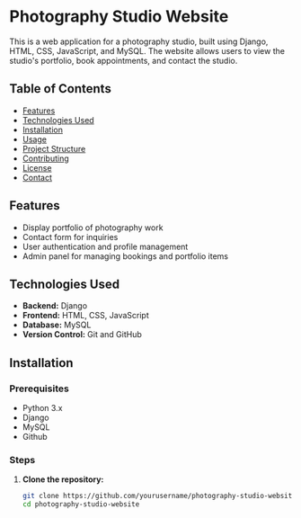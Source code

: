 # Photography Studio Website

This is a web application for a photography studio, built using Django, HTML, CSS, JavaScript, and MySQL. The website allows users to view the studio's portfolio, book appointments, and contact the studio.

## Table of Contents

- [Features](#features)
- [Technologies Used](#technologies-used)
- [Installation](#installation)
- [Usage](#usage)
- [Project Structure](#project-structure)
- [Contributing](#contributing)
- [License](#license)
- [Contact](#contact)

## Features

- Display portfolio of photography work
- Contact form for inquiries
- User authentication and profile management
- Admin panel for managing bookings and portfolio items

## Technologies Used

- **Backend:** Django
- **Frontend:** HTML, CSS, JavaScript
- **Database:** MySQL
- **Version Control:** Git and GitHub

## Installation

### Prerequisites

- Python 3.x
- Django
- MySQL
- Github

### Steps

1. **Clone the repository:**

   ```bash
   git clone https://github.com/yourusername/photography-studio-website.git
   cd photography-studio-website
